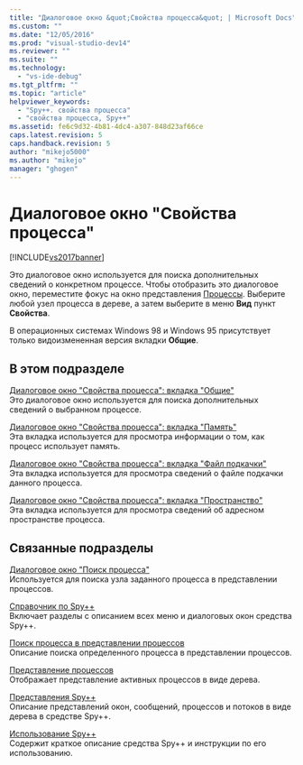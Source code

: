 ```yaml
---
title: "Диалоговое окно &quot;Свойства процесса&quot; | Microsoft Docs"
ms.custom: ""
ms.date: "12/05/2016"
ms.prod: "visual-studio-dev14"
ms.reviewer: ""
ms.suite: ""
ms.technology: 
  - "vs-ide-debug"
ms.tgt_pltfrm: ""
ms.topic: "article"
helpviewer_keywords: 
  - "Spy++. свойства процесса"
  - "свойства процесса, Spy++"
ms.assetid: fe6c9d32-4b81-4dc4-a307-848d23af66ce
caps.latest.revision: 5
caps.handback.revision: 5
author: "mikejo5000"
ms.author: "mikejo"
manager: "ghogen"
---
```

# Диалоговое окно &quot;Свойства процесса&quot;
[!INCLUDE[vs2017banner](../code-quality/includes/vs2017banner.md)]

Это диалоговое окно используется для поиска дополнительных сведений о конкретном процессе.  Чтобы отобразить это диалоговое окно, переместите фокус на окно представления [Процессы](../debugger/processes-view.md).  Выберите любой узел процесса в дереве, а затем выберите в меню **Вид** пункт **Свойства**.  
  
 В операционных системах Windows 98 и Windows 95 присутствует только видоизмененная версия вкладки **Общие**.  
  
## В этом подразделе  
 [Диалоговое окно "Свойства процесса": вкладка "Общие"](../debugger/general-tab-thread-properties-dialog-box.md)  
 Это диалоговое окно используется для поиска дополнительных сведений о выбранном процессе.  
  
 [Диалоговое окно "Свойства процесса": вкладка "Память"](../debugger/memory-tab-process-properties-dialog-box.md)  
 Эта вкладка используется для просмотра информации о том, как процесс использует память.  
  
 [Диалоговое окно "Свойства процесса": вкладка "Файл подкачки"](../debugger/page-file-tab-process-properties-dialog-box.md)  
 Эта вкладка используется для просмотра сведений о файле подкачки данного процесса.  
  
 [Диалоговое окно "Свойства процесса": вкладка "Пространство"](../debugger/space-tab-process-properties-dialog-box.md)  
 Эта вкладка используется для просмотра сведений об адресном пространстве процесса.  
  
## Связанные подразделы  
 [Диалоговое окно "Поиск процесса"](../debugger/process-search-dialog-box.md)  
 Используется для поиска узла заданного процесса в представлении процессов.  
  
 [Справочник по Spy\+\+](../debugger/spy-increment-reference.md)  
 Включает разделы с описанием всех меню и диалоговых окон средства Spy\+\+.  
  
 [Поиск процесса в представлении процессов](../debugger/how-to-search-for-a-process-in-processes-view.md)  
 Описание поиска определенного процесса в представлении процессов.  
  
 [Представление процессов](../debugger/processes-view.md)  
 Отображает представление активных процессов в виде дерева.  
  
 [Представления Spy\+\+](../debugger/spy-increment-views.md)  
 Описание представлений окон, сообщений, процессов и потоков в виде дерева в средстве Spy\+\+.  
  
 [Использование Spy\+\+](../debugger/using-spy-increment.md)  
 Содержит краткое описание средства Spy\+\+ и инструкции по его использованию.